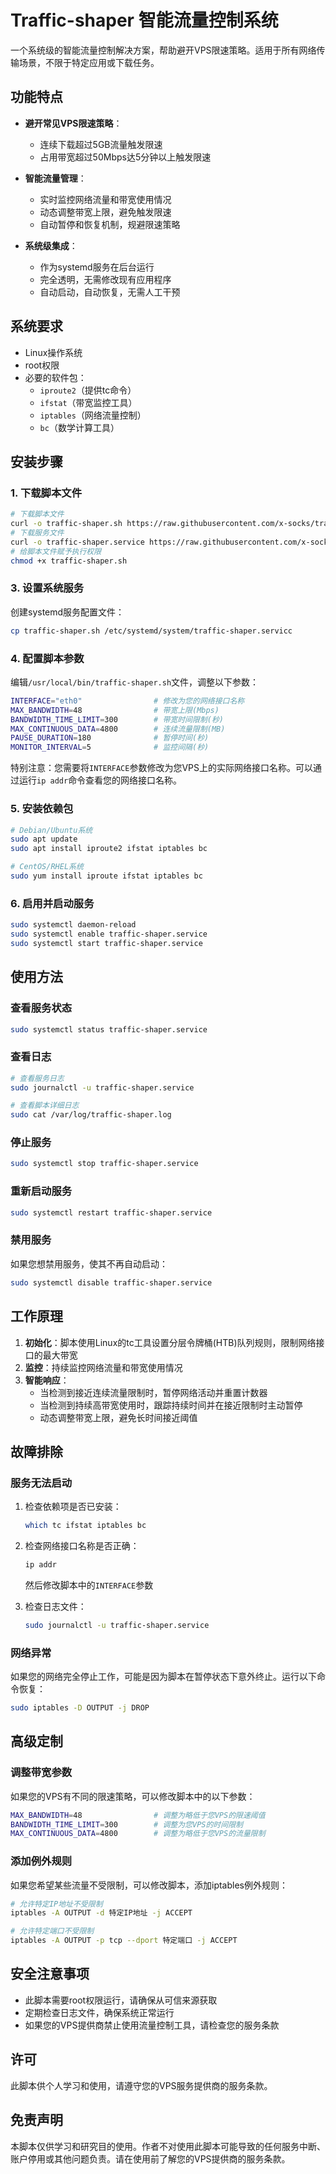 # Traffic-shaper 智能流量控制系统

一个系统级的智能流量控制解决方案，帮助避开VPS限速策略。适用于所有网络传输场景，不限于特定应用或下载任务。

## 功能特点

- **避开常见VPS限速策略**：
  - 连续下载超过5GB流量触发限速
  - 占用带宽超过50Mbps达5分钟以上触发限速

- **智能流量管理**：
  - 实时监控网络流量和带宽使用情况
  - 动态调整带宽上限，避免触发限速
  - 自动暂停和恢复机制，规避限速策略

- **系统级集成**：
  - 作为systemd服务在后台运行
  - 完全透明，无需修改现有应用程序
  - 自动启动，自动恢复，无需人工干预

## 系统要求

- Linux操作系统
- root权限
- 必要的软件包：
  - `iproute2`（提供tc命令）
  - `ifstat`（带宽监控工具）
  - `iptables`（网络流量控制）
  - `bc`（数学计算工具）

## 安装步骤

### 1. 下载脚本文件

```bash
# 下载脚本文件
curl -o traffic-shaper.sh https://raw.githubusercontent.com/x-socks/traffic-shaper/refs/heads/main/traffic-shaper.sh
# 下载服务文件
curl -o traffic-shaper.service https://raw.githubusercontent.com/x-socks/traffic-shaper/refs/heads/main/traffic-shaper.service
# 给脚本文件赋予执行权限
chmod +x traffic-shaper.sh
```

### 3. 设置系统服务

创建systemd服务配置文件：

```bash
cp traffic-shaper.sh /etc/systemd/system/traffic-shaper.servicc
```

### 4. 配置脚本参数

编辑`/usr/local/bin/traffic-shaper.sh`文件，调整以下参数：

```bash
INTERFACE="eth0"                # 修改为您的网络接口名称
MAX_BANDWIDTH=48                # 带宽上限(Mbps)
BANDWIDTH_TIME_LIMIT=300        # 带宽时间限制(秒)
MAX_CONTINUOUS_DATA=4800        # 连续流量限制(MB)
PAUSE_DURATION=180              # 暂停时间(秒)
MONITOR_INTERVAL=5              # 监控间隔(秒)
```

特别注意：您需要将`INTERFACE`参数修改为您VPS上的实际网络接口名称。可以通过运行`ip addr`命令查看您的网络接口名称。

### 5. 安装依赖包

```bash
# Debian/Ubuntu系统
sudo apt update
sudo apt install iproute2 ifstat iptables bc

# CentOS/RHEL系统
sudo yum install iproute ifstat iptables bc
```

### 6. 启用并启动服务

```bash
sudo systemctl daemon-reload
sudo systemctl enable traffic-shaper.service
sudo systemctl start traffic-shaper.service
```

## 使用方法

### 查看服务状态

```bash
sudo systemctl status traffic-shaper.service
```

### 查看日志

```bash
# 查看服务日志
sudo journalctl -u traffic-shaper.service

# 查看脚本详细日志
sudo cat /var/log/traffic-shaper.log
```

### 停止服务

```bash
sudo systemctl stop traffic-shaper.service
```

### 重新启动服务

```bash
sudo systemctl restart traffic-shaper.service
```

### 禁用服务

如果您想禁用服务，使其不再自动启动：

```bash
sudo systemctl disable traffic-shaper.service
```

## 工作原理

1. **初始化**：脚本使用Linux的tc工具设置分层令牌桶(HTB)队列规则，限制网络接口的最大带宽
2. **监控**：持续监控网络流量和带宽使用情况
3. **智能响应**：
   - 当检测到接近连续流量限制时，暂停网络活动并重置计数器
   - 当检测到持续高带宽使用时，跟踪持续时间并在接近限制时主动暂停
   - 动态调整带宽上限，避免长时间接近阈值

## 故障排除

### 服务无法启动

1. 检查依赖项是否已安装：
   ```bash
   which tc ifstat iptables bc
   ```

2. 检查网络接口名称是否正确：
   ```bash
   ip addr
   ```
   然后修改脚本中的`INTERFACE`参数

3. 检查日志文件：
   ```bash
   sudo journalctl -u traffic-shaper.service
   ```

### 网络异常

如果您的网络完全停止工作，可能是因为脚本在暂停状态下意外终止。运行以下命令恢复：

```bash
sudo iptables -D OUTPUT -j DROP
```

## 高级定制

### 调整带宽参数

如果您的VPS有不同的限速策略，可以修改脚本中的以下参数：

```bash
MAX_BANDWIDTH=48                # 调整为略低于您VPS的限速阈值
BANDWIDTH_TIME_LIMIT=300        # 调整为您VPS的时间限制
MAX_CONTINUOUS_DATA=4800        # 调整为略低于您VPS的流量限制
```

### 添加例外规则

如果您希望某些流量不受限制，可以修改脚本，添加iptables例外规则：

```bash
# 允许特定IP地址不受限制
iptables -A OUTPUT -d 特定IP地址 -j ACCEPT

# 允许特定端口不受限制
iptables -A OUTPUT -p tcp --dport 特定端口 -j ACCEPT
```

## 安全注意事项

- 此脚本需要root权限运行，请确保从可信来源获取
- 定期检查日志文件，确保系统正常运行
- 如果您的VPS提供商禁止使用流量控制工具，请检查您的服务条款

## 许可

此脚本供个人学习和使用，请遵守您的VPS服务提供商的服务条款。

## 免责声明

本脚本仅供学习和研究目的使用。作者不对使用此脚本可能导致的任何服务中断、账户停用或其他问题负责。请在使用前了解您的VPS提供商的服务条款。
